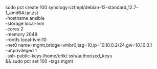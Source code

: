 sudo pct create 100 synology:vztmpl/debian-12-standard_12.7-1_amd64.tar.zst \
  -hostname ansible \
  -storage local-lvm \
  -cores 2 \
  -memory 2048 \
  -rootfs local-lvm:10 \
  -net0 name=mgmt,bridge=vmbr0,tag=10,ip=10.10.0.2/24,gw=10.10.0.1 \
  -unprivileged 1 \
  -ssh-public-keys /home/erik/.ssh/authorized_keys \
&& sudo pct set 100 -tags mgmt
